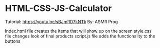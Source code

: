 # HTML-CSS-JS-Calculator
Tutorial: https://youtu.be/sBJmRD7kNTk
By: ASMR Prog

index.html file creates the items that will show up on the screen
style.css file changes look of final products
script.js file adds the functionality to the buttons

